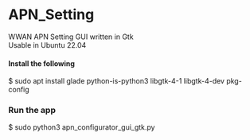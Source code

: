 # APN_Setting
WWAN APN Setting GUI written in Gtk\
Usable in Ubuntu 22.04

#### Install the following
$ sudo apt install glade python-is-python3 libgtk-4-1 libgtk-4-dev pkg-config

### Run the app
$ sudo python3 apn_configurator_gui_gtk.py
